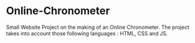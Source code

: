 # Online-Chronometer
Small Website Project on the making of an Online Chronometer. The project takes into account those following languages : HTML, CSS and JS.
